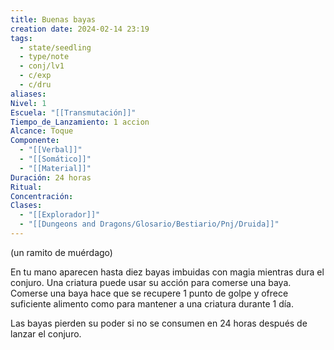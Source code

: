 ```yaml
---
title: Buenas bayas
creation date: 2024-02-14 23:19
tags:
  - state/seedling
  - type/note
  - conj/lv1
  - c/exp
  - c/dru
aliases: 
Nivel: 1
Escuela: "[[Transmutación]]"
Tiempo_de_Lanzamiento: 1 accion
Alcance: Toque
Componente:
  - "[[Verbal]]"
  - "[[Somático]]"
  - "[[Material]]"
Duración: 24 horas
Ritual: 
Concentración: 
Clases:
  - "[[Explorador]]"
  - "[[Dungeons and Dragons/Glosario/Bestiario/Pnj/Druida]]"
---
```

(un ramito de muérdago)

En tu mano aparecen hasta diez bayas imbuidas con magia mientras dura el conjuro. Una criatura puede usar su acción para comerse una baya. Comerse una baya hace que se recupere 1 punto de golpe y ofrece suficiente alimento como para mantener a una criatura durante 1 día.

Las bayas pierden su poder si no se consumen en 24 horas después de lanzar el conjuro.